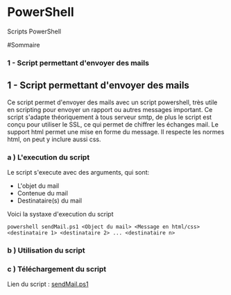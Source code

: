# PowerShell
Scripts PowerShell

#Sommaire
### 1 - Script permettant d'envoyer des mails


## 1 - Script permettant d'envoyer des mails
Ce script permet d'envoyer des mails avec un script powershell, très utile en scripting pour envoyer un rapport ou autres messages important. Ce script s'adapte théoriquement à tous serveur smtp, de plus le script est conçu pour utiliser le SSL, ce qui permet de chiffrer les échanges mail. Le support html permet une mise en forme du message. Il respecte les normes html, on peut y inclure aussi css.

### a ) L'execution du script
Le script s'execute avec des arguments, qui sont:
   * L'objet du mail
   * Contenue du mail
   * Destinataire(s) du mail

Voici la systaxe d'execution du script
```
powershell sendMail.ps1 <Object du mail> <Message en html/css> <destinataire 1> <destinataire 2> ... <destinataire n>
```

### b ) Utilisation du script


### c ) Téléchargement du script
Lien du script : [sendMail.ps1](https://github.com/yoyo1637/PowerShell/blob/master/sendMail.ps1)
